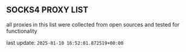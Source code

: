 ## SOCKS4 PROXY LIST

all proxies in this list were collected from open sources and tested for functionality

last update: `2025-01-10 16:52:01.872519+00:00`